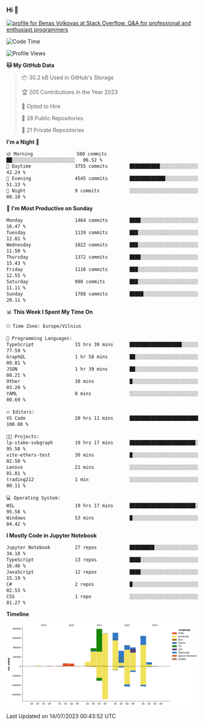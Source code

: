 ### Hi 👋
<a href="https://stackoverflow.com/users/14954249/benas-volkovas"><img src="https://stackoverflow.com/users/flair/14954249.png?theme=dark" width="208" height="58" alt="profile for Benas Volkovas at Stack Overflow, Q&amp;A for professional and enthusiast programmers" title="profile for Benas Volkovas at Stack Overflow, Q&amp;A for professional and enthusiast programmers"></a>

<!--START_SECTION:waka-->
![Code Time](http://img.shields.io/badge/Code%20Time-1%2C485%20hrs%201%20min-blue)

![Profile Views](http://img.shields.io/badge/Profile%20Views-0-blue)

**🐱 My GitHub Data** 

> 📦 30.2 kB Used in GitHub's Storage 
 > 
> 🏆 205 Contributions in the Year 2023
 > 
> 💼 Opted to Hire
 > 
> 📜 28 Public Repositories 
 > 
> 🔑 21 Private Repositories 
 > 
**I'm a Night 🦉** 

```text
🌞 Morning                580 commits         ██░░░░░░░░░░░░░░░░░░░░░░░   06.52 % 
🌆 Daytime                3755 commits        ███████████░░░░░░░░░░░░░░   42.24 % 
🌃 Evening                4545 commits        █████████████░░░░░░░░░░░░   51.13 % 
🌙 Night                  9 commits           ░░░░░░░░░░░░░░░░░░░░░░░░░   00.10 % 
```
📅 **I'm Most Productive on Sunday** 

```text
Monday                   1464 commits        ████░░░░░░░░░░░░░░░░░░░░░   16.47 % 
Tuesday                  1139 commits        ███░░░░░░░░░░░░░░░░░░░░░░   12.81 % 
Wednesday                1022 commits        ███░░░░░░░░░░░░░░░░░░░░░░   11.50 % 
Thursday                 1372 commits        ████░░░░░░░░░░░░░░░░░░░░░   15.43 % 
Friday                   1116 commits        ███░░░░░░░░░░░░░░░░░░░░░░   12.55 % 
Saturday                 988 commits         ███░░░░░░░░░░░░░░░░░░░░░░   11.11 % 
Sunday                   1788 commits        █████░░░░░░░░░░░░░░░░░░░░   20.11 % 
```


📊 **This Week I Spent My Time On** 

```text
🕑︎ Time Zone: Europe/Vilnius

💬 Programming Languages: 
TypeScript               15 hrs 39 mins      ███████████████████░░░░░░   77.59 % 
GraphQL                  1 hr 58 mins        ██░░░░░░░░░░░░░░░░░░░░░░░   09.81 % 
JSON                     1 hr 39 mins        ██░░░░░░░░░░░░░░░░░░░░░░░   08.21 % 
Other                    38 mins             █░░░░░░░░░░░░░░░░░░░░░░░░   03.20 % 
YAML                     8 mins              ░░░░░░░░░░░░░░░░░░░░░░░░░   00.69 % 

🔥 Editors: 
VS Code                  20 hrs 11 mins      █████████████████████████   100.00 % 

🐱‍💻 Projects: 
lp-stake-subgraph        19 hrs 17 mins      ████████████████████████░   95.58 % 
vite-ethers-test         30 mins             █░░░░░░░░░░░░░░░░░░░░░░░░   02.50 % 
Lenovo                   21 mins             ░░░░░░░░░░░░░░░░░░░░░░░░░   01.81 % 
trading212               1 min               ░░░░░░░░░░░░░░░░░░░░░░░░░   00.11 % 

💻 Operating System: 
WSL                      19 hrs 17 mins      ████████████████████████░   95.58 % 
Windows                  53 mins             █░░░░░░░░░░░░░░░░░░░░░░░░   04.42 % 
```

**I Mostly Code in Jupyter Notebook** 

```text
Jupyter Notebook         27 repos            █████████░░░░░░░░░░░░░░░░   34.18 % 
TypeScript               13 repos            ████░░░░░░░░░░░░░░░░░░░░░   16.46 % 
JavaScript               12 repos            ████░░░░░░░░░░░░░░░░░░░░░   15.19 % 
C#                       2 repos             █░░░░░░░░░░░░░░░░░░░░░░░░   02.53 % 
CSS                      1 repo              ░░░░░░░░░░░░░░░░░░░░░░░░░   01.27 % 
```



**Timeline**

![Lines of Code chart](https://raw.githubusercontent.com/BenasVolkovas/BenasVolkovas/main/assets/bar_graph.png)


 Last Updated on 14/07/2023 00:43:52 UTC
<!--END_SECTION:waka-->
